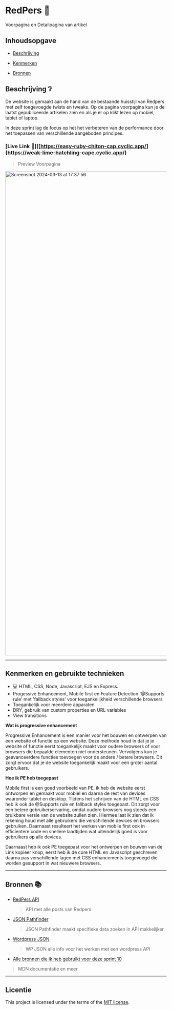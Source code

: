 # RedPers 📰
<!-- Geef je project een titel en schrijf in één zin wat het is -->
Voorpagina en Detailpagina van artikel

## Inhoudsopgave 

* [Beschrijving](https://github.com/Jason2426/server-side-rendering-server-side-website/blob/main/README.md#beschrijving-)

* [Kenmerken](https://github.com/Jason2426/server-side-rendering-server-side-website/edit/main/README.md#kenmerken-gebruikte-technieken-)

* [Bronnen](https://github.com/Jason2426/server-side-rendering-server-side-website/blob/main/README.md#bronnen-)

## Beschrijving ❔
<!-- In de Beschrijving staat hoe je project er uit ziet, hoe het werkt en wat je er mee kan. -->
<!-- Voeg een mooie poster visual toe 📸 -->
<!-- Voeg een link toe naar Github Pages 🌐-->

De website is gemaakt aan de hand van de bestaande huisstijl van Redpers met zelf toegevoegde twists en tweaks. Op de pagina voorpagina kun je de laatst gepubliceerde artikelen zien en als je er op klikt lezen op mobiel, tablet of laptop.

In deze sprint lag de focus op het het verbeteren van de performance door het toepassen van verschillende aangeboden principes. 

### [Live Link 🔗]([https://easy-ruby-chiton-cap.cyclic.app/](https://weak-lime-hatchling-cape.cyclic.app/)

> Preview Voorpagina
<img width="1512" alt="Screenshot 2024-03-13 at 17 37 56" src="https://github.com/Jason2426/the-web-is-for-everyone-interactive-functionality/assets/143999883/c91285a0-3cef-4eb8-b90d-107f1c32deaa">

***

## Kenmerken en gebruikte technieken 
<!-- Bij Kenmerken staat welke technieken zijn gebruikt en hoe. Wat is de HTML structuur? Wat zijn de belangrijkste dingen in CSS? Wat is er met JS gedaan en hoe? -->
* 💻 HTML, CSS, Node, Javascript, EJS en Express.
* Progessive Enhancement, Mobile first en Feature Detection '@Supports rule' met 'fallback styles' voor toegankelijkheid verschillende browsers
* Toegankelijk voor meerdere apparaten
* DRY, gebruik van custom properties en URL variables
* View transitions 


**Wat is progressive enhancement**

Progressive Enhancement is een manier voor het bouwen en ontwerpen van een website of functie op een website. Deze methode houd in dat je je website of functie eerst toegankelijk maakt voor oudere browsers of voor browsers die bepaalde elementen niet ondersteunen. Vervolgens kun je geavanceerdere functies toevoegen voor de andere / betere browsers. Dit zorgt ervoor dat je de website toegankelijk maakt voor een groter aantal gebruikers. 

**Hoe ik PE heb toegepast**

Mobile first is een goed voorbeeld van PE, ik heb de website eerst ontworpen en gemaakt voor mobiel en daarna de rest van devices waaronder tablet en desktop. Tijdens het schrijven van de HTML en CSS heb ik ook de @Supports rule en fallback styles toegepast. Dit zorgt voor een betere gebruikerservaring, omdat oudere browsers nog steeds een bruikbare versie van de website zullen zien. Hiermee laat ik zien dat ik rekening houd met alle gebruikers die verschillende devices en browsers gebruiken. Daarnaast resulteert het werken van mobile first ook in efficientere code en snellere laadtijden wat uiteindelijk goed is voor gebruikers op alle devices.

Daarnaast heb ik ook PE toegepast voor het ontwerpen en bouwen van de Link kopieer knop, eerst heb ik de core HTML en Javascript geschreven daarna pas verschillende lagen met CSS enhancements toegevoegd die worden gesupport in wat nieuwere browsers. 

***

## Bronnen 📚

* [RedPers API](https://redpers.nl/wp-json/wp/v2/posts)
  > API met alle posts van Redpers 
* [JSON Pathfinder](https://jsonpathfinder.com/)
  > JSON Pathfinder maakt specifieke data zoeken in API makkelijker
* [Wordpress JSON](https://developer.wordpress.org/rest-api/)
  > WP JSON alle info voor het werken met een wordpress API
* [Alle bronnen die ik heb gebruikt voor deze sprint 10](https://github.com/Jason2426/user-experience-enhanced-website/wiki/Bronnen-%F0%9F%94%97)
 > MDN documentatie en meer

***

## Licentie

This project is licensed under the terms of the [MIT license](./LICENSE).
